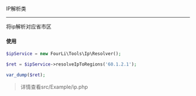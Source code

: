 IP解析类
___

将ip解析对应省市区

#### 使用

```php
$ipService = new FourLi\Tools\Ip\Resolver();

$ret = $ipService->resolveIpToRegions('60.1.2.1');

var_dump($ret);
``` 

> 详情查看src/Example/ip.php
